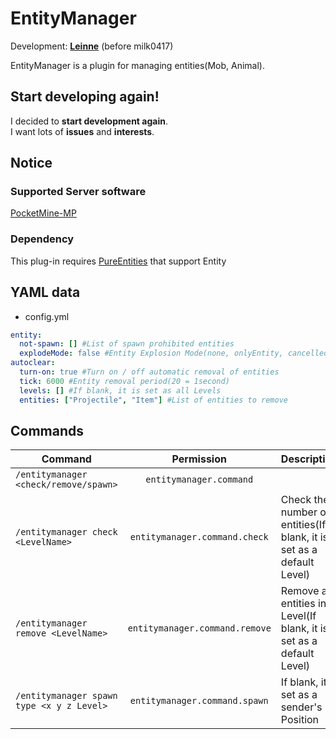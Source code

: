 # EntityManager
  
Development: **[Leinne](https://github.com/Leinne)** (before milk0417)
  
EntityManager is a plugin for managing entities(Mob, Animal).  

## Start developing again!
I decided to **start development again**.  
I want lots of **issues** and **interests**.
  
## Notice

### Supported Server software
[PocketMine-MP](https://pmmp.io/)

### Dependency
This plug-in requires [PureEntities](https://github.com/LeinneSW/PureEntities) that support Entity
  
## YAML data
  * config.yml
``` yml
entity:
  not-spawn: [] #List of spawn prohibited entities
  explodeMode: false #Entity Explosion Mode(none, onlyEntity, cancelled)
autoclear:
  turn-on: true #Turn on / off automatic removal of entities
  tick: 6000 #Entity removal period(20 = 1second)
  levels: [] #If blank, it is set as all Levels
  entities: ["Projectile", "Item"] #List of entities to remove
```
  
## Commands
| Command | Permission | Description |
| ----- | :-----: | ----- |
| `/entitymanager <check/remove/spawn>` | `entitymanager.command` |  |
| `/entitymanager check <LevelName>`| `entitymanager.command.check` | Check the number of entities(If blank, it is set as a default Level)|
| `/entitymanager remove <LevelName>`| `entitymanager.command.remove` | Remove all entities in Level(If blank, it is set as a default Level) |
| `/entitymanager spawn type <x y z Level>` | `entitymanager.command.spawn`| If blank, it is set as a sender's Position|
